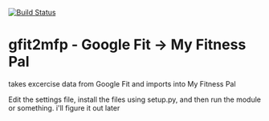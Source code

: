 [![Build Status](https://travis-ci.org/leohemsted/gfit2mfp.svg?branch=master)](https://travis-ci.org/leohemsted/gfit2mfp)

gfit2mfp - Google Fit -> My Fitness Pal
=======================================

takes excercise data from Google Fit and imports into My Fitness Pal

Edit the settings file, install the files using setup.py, and then run the module or something. i'll figure it out later

